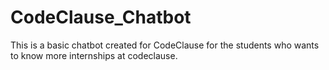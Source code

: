 # CodeClause_Chatbot

This is a basic chatbot created for CodeClause for the students who wants to know more internships at codeclause.
